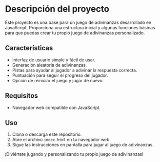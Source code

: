 # Descripción del proyecto

Este proyecto es una base para un juego de adivinanzas desarrollado en JavaScript. Proporciona una estructura inicial y algunas funciones básicas para que puedas crear tu propio juego de adivinanzas personalizado.

## Características

- Interfaz de usuario simple y fácil de usar.
- Generación aleatoria de adivinanzas.
- Pistas para ayudar al jugador a adivinar la respuesta correcta.
- Puntuación para seguir el progreso del jugador.
- Opción de reiniciar el juego y jugar de nuevo.

## Requisitos

- Navegador web compatible con JavaScript.

## Uso

1. Clona o descarga este repositorio.
2. Abre el archivo `index.html` en tu navegador web.
3. Sigue las instrucciones en pantalla para jugar al juego de adivinanzas.

¡Diviértete jugando y personalizando tu propio juego de adivinanzas!
